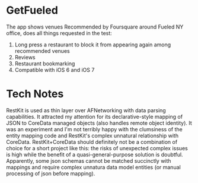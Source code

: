 GetFueled
=========

The app shows venues Recommended by Foursquare around Fueled NY office, does all things requested in the test:

1. Long press a restaurant to block it from appearing again among recommended venues
2. Reviews
3. Restaurant bookmarking
4. Compatible with iOS 6 and iOS 7

Tech Notes
==========

RestKit is used as thin layer over AFNetworking with data parsing capabilities. It attracted my attention for 
its declarative-style mapping of JSON to CoreData managed objects (also handles remote object identity).
It was an experiment and I'm not terribly happy with the clumsiness of the entity mapping code and RestKit's 
complex unnatural relationship with CoreData. RestKit+CoreData should definitely not be a combination of choice
for a short project like this: the risks of unexpected complex issues is high while the benefit of a quasi-general-purpose
solution is doubtful. Apparently, some json schemas cannot be matched succinctly with mappings and require complex
unnatura data model entities (or manual processing of json before mapping).
